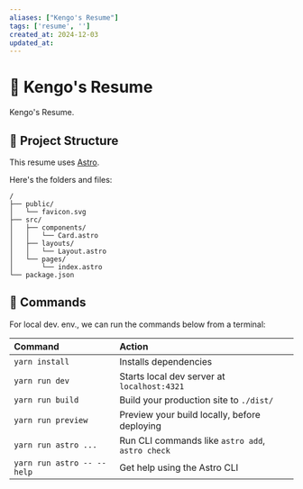```yaml
---
aliases: ["Kengo's Resume"]
tags: ['resume', '']
created_at: 2024-12-03
updated_at:
---
```


# 📓 Kengo's Resume

Kengo's Resume.

## 🚀 Project Structure

This resume uses [Astro](https://astro.build/).

Here's the folders and files:

```text
/
├── public/
│   └── favicon.svg
├── src/
│   ├── components/
│   │   └── Card.astro
│   ├── layouts/
│   │   └── Layout.astro
│   └── pages/
│       └── index.astro
└── package.json
```

##  Commands

For local dev. env., we can run the commands below from a terminal:

| Command                    | Action                                           |
|:---------------------------|:-------------------------------------------------|
| `yarn install`             | Installs dependencies                            |
| `yarn run dev`             | Starts local dev server at `localhost:4321`      |
| `yarn run build`           | Build your production site to `./dist/`          |
| `yarn run preview`         | Preview your build locally, before deploying     |
| `yarn run astro ...`       | Run CLI commands like `astro add`, `astro check` |
| `yarn run astro -- --help` | Get help using the Astro CLI                     |

